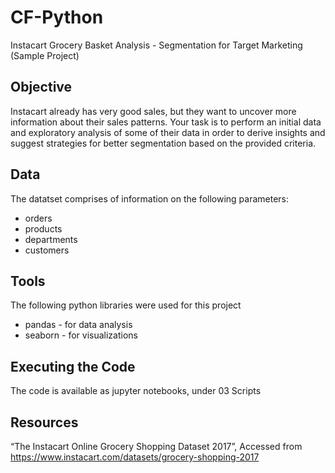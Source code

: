 # CF-Python
Instacart Grocery Basket Analysis - Segmentation for Target Marketing (Sample Project)
## Objective
Instacart already has very good sales, but they want to uncover more information about their sales patterns. Your task is to perform an initial data and exploratory analysis of some of their data in order to derive insights and suggest strategies for better segmentation based on the provided criteria.
## Data
The datatset comprises of information on the following parameters:
  - orders
  - products
  - departments
  - customers
## Tools
The following python libraries were used for this project
  - pandas - for data analysis
  - seaborn - for visualizations
## Executing the Code
The code is available as jupyter notebooks, under 03 Scripts
## Resources
“The Instacart Online Grocery Shopping Dataset 2017”, Accessed from https://www.instacart.com/datasets/grocery-shopping-2017 
